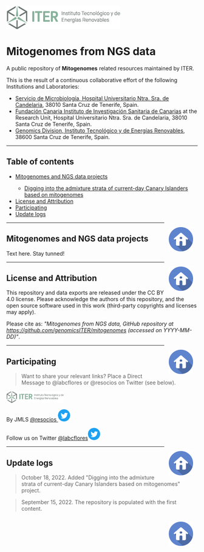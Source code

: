 <!-- ------------------ HEADER ------------------ -->
<!-- Developed and maintained by Genomics Division of the Institute of Technology an Renewable Energy (ITER)
<!-- Tenerife, Canary Islands, SPAIN
<!-- See the "Contact us" section to collaborate with us to growth this repository. ;=) -->

<!-- ------------------ SECTION ------------------ -->
<a name="toc"></a>
<p align="left">
  <a href="https://github.com/genomicsITER/mitogenomes" title="Instituto Tecnológico y de Energ&iacute;as Renovables (ITER) / Institute of Technology and Renewable Energy (ITER)">
    <img src="https://github.com/genomicsITER/mitogenomes/blob/main/images/ITER_logo.png" width="auto" /> 
      </a>
</p>

# Mitogenomes from NGS data #
A public repository of **Mitogenomes** related resources maintained by ITER.

This is the result of a continuous collaborative effort of the following Institutions and Laboratories:
<ul>
 <li><a href="https://www3.gobiernodecanarias.org/sanidad/scs/organica.jsp?idCarpeta=10b3ea46-541b-11de-9665-998e1388f7ed">Servicio de Microbiología, Hospital Universitario Ntra. Sra. de Candelaria</a>, 38010 Santa Cruz de Tenerife, Spain.</li>
 <li><a href="https://fciisc.org/">Fundación Canaria Instituto de Investigación Sanitaria de Canarias</a> at the Research Unit, Hospital Universitario Ntra. Sra. de Candelaria</a>, 38010 Santa Cruz de Tenerife, Spain.</li>
 <li><a href="https://www.iter.es/areas/area-genomica/">Genomics Division, Instituto Tecnológico y de Energías Renovables</a>, 38600 Santa Cruz de Tenerife, Spain.</li>
</ul>

<hr>
<!-- ------------------ SECTION ------------------ -->

## Table of contents ##
<ul>
  <li><a href="#Mitogenomes and NGS data projects">Mitogenomes and NGS data projects</a></li>
  <ul>
    <li><a href="#Digging into the admixture strata of current-day Canary Islanders based on mitogenomes">Digging into the admixture strata of current-day Canary Islanders based on mitogenomes</a></li>
  </ul>
  <li><a href="#License and Attribution">License and Attribution</a></li>
  <li><a href="#Participating">Participating</a></li>
  <li><a href="#Update logs">Update logs</a></li>
</ul>

<p align="right">
  <a href="#top" title="Up">
    <img src="https://github.com/genomicsITER/mitogenomes/blob/main/images/home-icon.png" style="float: right; margin: 10px; padding: 2px;" />
  </a>
</p>

<hr>
<!-- ------------------ SECTION ------------------ -->

<a name="Mitogenomes and NGS data projects"></a>
## Mitogenomes and NGS data projects ##

Text here. Stay tunned!

<p align="right">
  <a href="#top" title="Up">
    <img src="https://github.com/genomicsITER/mitogenomes/blob/main/images/home-icon.png" style="float: right; margin: 10px; padding: 2px;" />
  </a>
</p>

<hr>
<!-- ------------------ SECTION ------------------ -->

<a name="License and Attribution"></a>
## License and Attribution ##

This repository and data exports are released under the CC BY 4.0 license. Please acknowledge the authors of this repository, and the open source software used in this work (third-party copyrights and licenses may apply).

Please cite as: _"Mitogenomes from NGS data, GitHub repository at https://github.com/genomicsITER/mitogenomes (accessed on YYYY-MM-DD)"_.

<p align="right">
  <a href="#top" title="Up">
    <img src="https://github.com/genomicsITER/mitogenomes/blob/main/images/home-icon.png" style="float: right; margin: 10px; padding: 2px;" />
  </a>
</p>

<hr>
<!-- ------------------ SECTION ------------------ -->

<a name="Participating"></a>
## Participating ##

> Want to share your relevant links? Place a Direct Message to @labcflores or @resocios on Twitter (see below).

 <p align="left">
  <a href="#toc" title="Up">
    <img src="https://github.com/genomicsITER/mitogenomes/blob/main/images/ITER_logo.png" width="30%" />
  </a>
</p>

By JMLS <a href="https://twitter.com/resocios" title="Follow to @resocios on Twitter" >@resocios <img src="https://github.com/genomicsITER/mitogenomes/blob/main/images/Twitter_Social_Icon_Circle_Color.png" width="32px" /></a>

Follow us on Twitter <a href="https://twitter.com/labcflores" title="Follow to @labcflores on Twitter" > @labcflores<img src="https://github.com/genomicsITER/mitogenomes/blob/main/images/Twitter_Social_Icon_Circle_Color.png" width="32px" /></a>

<p align="right">
  <a href="#top" title="Up">
    <img src="https://github.com/genomicsITER/mitogenomes/blob/main/images/home-icon.png" style="float: right; margin: 10px; padding: 2px;" />
  </a>
</p>

<hr>
<!-- ------------------ SECTION ------------------ -->

<a name="Update logs"></a>
## Update logs ##

> October 18, 2022. Added "Digging into the admixture strata of current-day Canary Islanders based on mitogenomes" project.

> September 15, 2022. The repository is populated with the first content.

<p align="right">
  <a href="#top" title="Up">
    <img src="https://github.com/genomicsITER/mitogenomes/blob/main/images/home-icon.png" style="float: right; margin: 10px; padding: 2px;" />
  </a>
</p>
